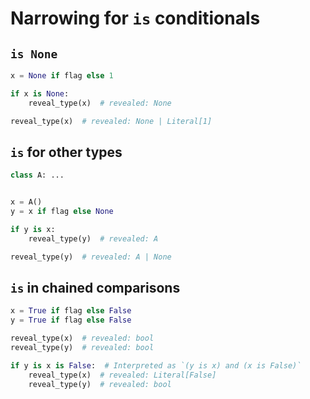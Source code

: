 # Narrowing for `is` conditionals

## `is None`

```py
x = None if flag else 1

if x is None:
    reveal_type(x)  # revealed: None

reveal_type(x)  # revealed: None | Literal[1]
```

## `is` for other types

```py
class A: ...


x = A()
y = x if flag else None

if y is x:
    reveal_type(y)  # revealed: A

reveal_type(y)  # revealed: A | None
```

## `is` in chained comparisons

```py
x = True if flag else False
y = True if flag else False

reveal_type(x)  # revealed: bool
reveal_type(y)  # revealed: bool

if y is x is False:  # Interpreted as `(y is x) and (x is False)`
    reveal_type(x)  # revealed: Literal[False]
    reveal_type(y)  # revealed: bool
```
